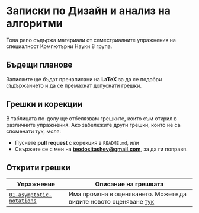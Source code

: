 # Записки по Дизайн и анализ на алгоритми

Това репо съдържа материали от семестриалните упражнения на специалност Компютърни Науки 8 група.

## Бъдещи планове
Записките ще бъдат пренаписани на **LaTeX** за да се подобри съдържанието и да се премахнат допуснати грешки.

## Грешки и корекции
В таблицата по-долу ще отбелязвам грешките, които съм открил в различните упражнения. Ако забележите други грешки, които не са споменати тук, моля:
- Пуснете **pull request** с корекция в `README.md`, или
- Свържете се с мен на **teodositashev@gmail.com**, за да ги поправя.

## Открити грешки
| Упражнение                  | Описание на грешката |
|-----------------------------|----------------------|
|[`01-asymptotic-notations`](01-asymptotic-notations.pdf) | Има промяна в оценяването. Можете да видите новото оценяване [тук](https://learn.fmi.uni-sofia.bg/pluginfile.php/536346/mod_resource/content/2/rules--DAA-spring-2025.pdf) |

 
<!-- Add new errors in the format below -->
<!-- | [`exercise_name`](exercise_name.pdf) | Description of the mistake | -->
